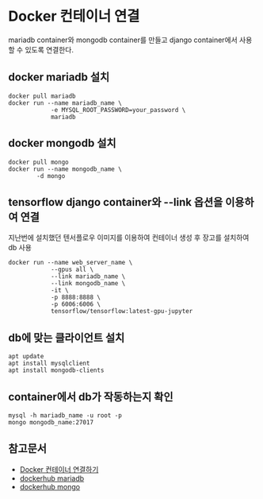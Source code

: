 # Docker 컨테이너 연결
mariadb container와 mongodb container를 만들고 django container에서 사용할 수 있도록 연결한다.

## docker mariadb 설치
```
docker pull mariadb
docker run --name mariadb_name \
            -e MYSQL_ROOT_PASSWORD=your_password \
            mariadb
```

## docker mongodb 설치
```
docker pull mongo
docker run --name mongodb_name \
        -d mongo
```

## tensorflow django container와 --link 옵션을 이용하여 연결
지난번에 설치했던 텐서플로우 이미지를 이용하여 컨테이너 생성 후 장고를 설치하여 db 사용
```
docker run --name web_server_name \
            --gpus all \
            --link mariadb_name \
            --link mongodb_name \
            -it \
            -p 8888:8888 \
            -p 6006:6006 \
            tensorflow/tensorflow:latest-gpu-jupyter
```

## db에 맞는 클라이언트 설치
```
apt update
apt install mysqlclient
apt install mongodb-clients
```

## container에서 db가 작동하는지 확인
```
mysql -h mariadb_name -u root -p
mongo mongodb_name:27017
```

## 참고문서
* [Docker 컨테이너 연결하기](https://devyurim.github.io/development%20environment/docker/2018/08/09/docker-2.html)
* [dockerhub mariadb](https://hub.docker.com/_/mariadb/)
* [dockerhub mongo](https://hub.docker.com/_/mongo)
